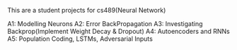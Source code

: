 This are a student projects for cs489(Neural Network)

A1: Modelling Neurons
A2: Error BackPropagation
A3: Investigating Backprop(Implement Weight Decay & Dropout)
A4:	Autoencoders and RNNs
A5: Population Coding, LSTMs, Adversarial Inputs